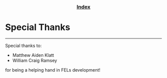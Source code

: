 <h3 align="center"><a href="index.html">Index</a></h3>

# Special Thanks
-----

Special thanks to:
* Matthew Aiden Klatt
* William Craig Ramsey

for being a helping hand in FELs development!

